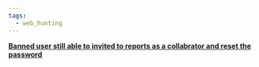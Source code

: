 ```yaml
---
tags:
  - web_hunting
---
```

**[Banned user still able to invited to reports as a collabrator and reset the password](https://hackerone.com/reports/1959219)**


